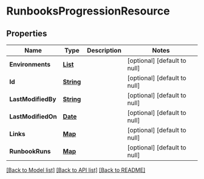 # RunbooksProgressionResource
## Properties

Name | Type | Description | Notes
------------ | ------------- | ------------- | -------------
**Environments** | [**List**](ReferenceDataItem.md) |  | [optional] [default to null]
**Id** | [**String**](string.md) |  | [optional] [default to null]
**LastModifiedBy** | [**String**](string.md) |  | [optional] [default to null]
**LastModifiedOn** | [**Date**](DateTime.md) |  | [optional] [default to null]
**Links** | [**Map**](string.md) |  | [optional] [default to null]
**RunbookRuns** | [**Map**](array.md) |  | [optional] [default to null]

[[Back to Model list]](../README.md#documentation-for-models) [[Back to API list]](../README.md#documentation-for-api-endpoints) [[Back to README]](../README.md)

